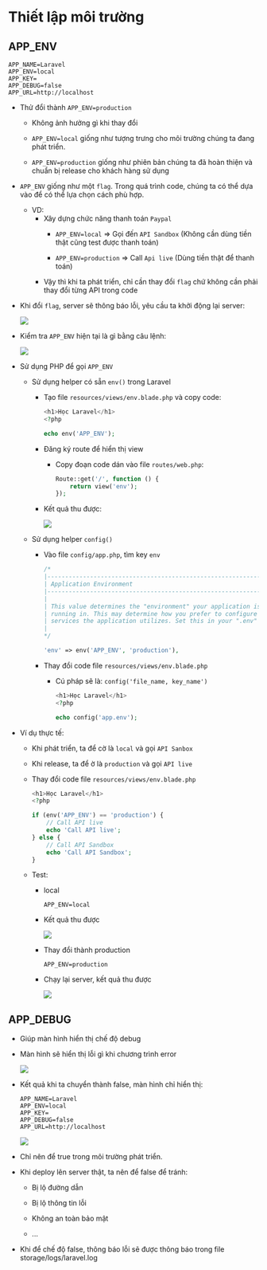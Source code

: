 <style>
    img {
        max-width: 600px;
    }
</style>

# Thiết lập môi trường
## APP_ENV
```
APP_NAME=Laravel
APP_ENV=local
APP_KEY=
APP_DEBUG=false
APP_URL=http://localhost
```

- Thử đổi thành `APP_ENV=production`
    - Không ảnh hưởng gì khi thay đổi

    - `APP_ENV=local` giống như tượng trưng cho môi trường chúng ta đang phát triển.

    - `APP_ENV=production` giống như phiên bản chúng ta đã hoàn thiện và chuẩn bị release cho khách hàng sử dụng

- `APP_ENV` giống như một `flag`. Trong quá trình code, chúng ta có thể dựa vào để có thể lựa chọn cách phù hợp.
    - VD:
        - Xây dựng chức năng thanh toán `Paypal`
            - `APP_ENV=local` => Gọi đến `API Sandbox` (Không cần dùng tiền thật cũng test được thanh toán)

            - `APP_ENV=production` => Call `Api live` (Dùng tiền thật để thanh toán)
        - Vậy thì khi ta phát triển, chỉ cần thay đổi `flag` chứ không cần phải thay đổi từng API trong code

- Khi đổi `flag`, server sẽ thông báo lỗi, yêu cầu ta khởi động lại server:

    <img src="./image/image16.png">

- Kiểm tra `APP_ENV` hiện tại là gì bằng câu lệnh:

    <img src="./image/image17.png">

- Sử dụng PHP để gọi `APP_ENV`
    - Sử dụng helper có sẵn `env()` trong Laravel

        - Tạo file `resources/views/env.blade.php` và copy code:
            ```php
            <h1>Học Laravel</h1>
            <?php

            echo env('APP_ENV');
            ```

        - Đăng ký route để hiển thị view
            - Copy đoạn code dán vào file `routes/web.php`:
                ```php
                Route::get('/', function () {
                    return view('env');
                });
                ```

        - Kết quả thu được:

            <img src="./image/image18.png">

    - Sử dụng helper `config()`
        - Vào file `config/app.php`, tìm key `env`

            ```php
            /*
            |--------------------------------------------------------------------------
            | Application Environment
            |--------------------------------------------------------------------------
            |
            | This value determines the "environment" your application is currently
            | running in. This may determine how you prefer to configure various
            | services the application utilizes. Set this in your ".env" file.
            |
            */

            'env' => env('APP_ENV', 'production'),
            ```

        - Thay đổi code file `resources/views/env.blade.php`
            - Cú pháp sẽ là: `config('file_name, key_name')`

                ```php
                <h1>Học Laravel</h1>
                <?php

                echo config('app.env');
                ```

- Ví dụ thực tế:
    - Khi phát triển, ta để cờ là `local` và gọi `API Sanbox`

    - Khi release, ta để ờ là `production` và gọi `API live`

    - Thay đổi code file `resources/views/env.blade.php`
        ```php
        <h1>Học Laravel</h1>
        <?php

        if (env('APP_ENV') == 'production') {
            // Call API live
            echo 'Call API live';
        } else {
            // Call API Sandbox
            echo 'Call API Sandbox';
        }
        ```

    - Test:
        - local
            ```
            APP_ENV=local
            ```
        
        - Kết quả thu được

            <img src="./image/image20.png">

        - Thay đổi thành production

            ```
            APP_ENV=production
            ```

        - Chạy lại server, kết quả thu được

            <img src="./image/image21.png">

## APP_DEBUG
- Giúp màn hình hiển thị chế độ debug

- Màn hình sẽ hiển thị lỗi gì khi chương trình error

    <img src="./image/image15.png">

- Kết quả khi ta chuyển thành false, màn hình chỉ hiển thị:

    ```
    APP_NAME=Laravel
    APP_ENV=local
    APP_KEY=
    APP_DEBUG=false
    APP_URL=http://localhost
    ```

    <img src="./image/image12.png">

- Chỉ nên để true trong môi trường phát triển.

- Khi deploy lên server thật, ta nên để false để tránh:
    - Bị lộ đường dẫn

    - Bị lộ thông tin lỗi

    - Không an toàn bảo mật

    - ...

- Khi để chế độ false, thông báo lỗi sẽ được thông báo trong file storage/logs/laravel.log
